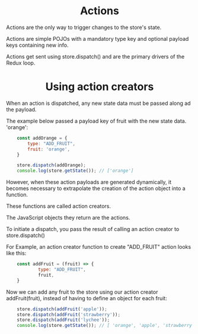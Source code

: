 <h1 align='center'>
Actions
</h1>

Actions are the only way to trigger changes to the store's state.

Actions are simple POJOs with a mandatory type key and optional payload keys containing new info.

Actions get sent using store.dispatch() and are the primary drivers of the Redux loop.

<h1 align='center'>
Using action creators
</h1>

When an action is dispatched, any new state data must be passed along ad the payload.

The example below passed a payload key of fruit with the new state data. 'orange':

```js
    const addOrange = {
        type: "ADD_FRUIT",
        fruit: 'orange',
    }

    store.dispatch(addOrange);
    console.log(store.getState()); // ['orange']
```

However, when these action payloads are generated dynamically, it becomes necessary to extrapolate the creation of the action object into a function.

These functions are called action creators.

The JavaScript objects they return are the actions.

To initiate a dispatch, you pass the result of calling an action creator to store.dispatch()

For Example, an action creator function to create "ADD_FRUIT" action looks like this:

```js
    const addFruit = (fruit) => {
            type: "ADD_FRUIT",
            fruit,
    }
```

Now we can add any fruit to the store using our action creator addFruit(fruit), instead of having to define an object for each fruit:

```js
    store.dispatch(addFruit('apple'));
    store.dispatch(addFruit('strawberry'));
    store.dispatch(addFruit('lychee'));
    console.log(store.getState()); // [ 'orange', 'apple', 'strawberry', 'lychee' ]
```
